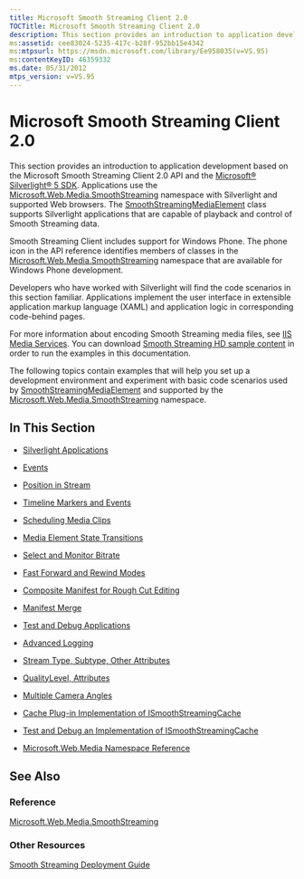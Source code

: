 ```yaml
---
title: Microsoft Smooth Streaming Client 2.0
TOCTitle: Microsoft Smooth Streaming Client 2.0
description: This section provides an introduction to application development based on the Microsoft Smooth Streaming Client 2.0 API.
ms:assetid: cee83024-5235-417c-b28f-952bb15e4342
ms:mtpsurl: https://msdn.microsoft.com/library/Ee958035(v=VS.95)
ms:contentKeyID: 46359332
ms.date: 05/31/2012
mtps_version: v=VS.95
---
```


# Microsoft Smooth Streaming Client 2.0

This section provides an introduction to application development based on the Microsoft Smooth Streaming Client 2.0 API and the [Microsoft® Silverlight® 5 SDK](https://go.microsoft.com/fwlink/?linkid=251020). Applications use the [Microsoft.Web.Media.SmoothStreaming](microsoft-web-media-smoothstreaming-namespace_1.md) namespace with Silverlight and supported Web browsers. The [SmoothStreamingMediaElement](smoothstreamingmediaelement-class-microsoft-web-media-smoothstreaming_1.md) class supports Silverlight applications that are capable of playback and control of Smooth Streaming data.

Smooth Streaming Client includes support for Windows Phone. The phone icon in the API reference identifies members of classes in the [Microsoft.Web.Media.SmoothStreaming](microsoft-web-media-smoothstreaming-namespace_1.md) namespace that are available for Windows Phone development.

Developers who have worked with Silverlight will find the code scenarios in this section familiar. Applications implement the user interface in extensible application markup language (XAML) and application logic in corresponding code-behind pages.

For more information about encoding Smooth Streaming media files, see [IIS Media Services](https://go.microsoft.com/fwlink/?linkid=181830). You can download [Smooth Streaming HD sample content](https://go.microsoft.com/fwlink/?linkid=251075) in order to run the examples in this documentation.

The following topics contain examples that will help you set up a development environment and experiment with basic code scenarios used by [SmoothStreamingMediaElement](smoothstreamingmediaelement-class-microsoft-web-media-smoothstreaming_1.md) and supported by the [Microsoft.Web.Media.SmoothStreaming](microsoft-web-media-smoothstreaming-namespace_1.md) namespace.

## In This Section

  - [Silverlight Applications](silverlight-applications.md)

  - [Events](events.md)

  - [Position in Stream](position-in-stream.md)

  - [Timeline Markers and Events](timeline-markers-and-events.md)

  - [Scheduling Media Clips](scheduling-media-clips.md)

  - [Media Element State Transitions](media-element-state-transitions.md)

  - [Select and Monitor Bitrate](select-and-monitor-bitrate.md)

  - [Fast Forward and Rewind Modes](fast-forward-and-rewind-modes.md)

  - [Composite Manifest for Rough Cut Editing](composite-manifest-for-rough-cut-editing.md)

  - [Manifest Merge](manifest-merge.md)

  - [Test and Debug Applications](test-and-debug-applications.md)

  - [Advanced Logging](advanced-logging.md)

  - [Stream Type, Subtype, Other Attributes](stream-type-subtype-other-attributes.md)

  - [QualityLevel, Attributes](qualitylevel-attributes.md)

  - [Multiple Camera Angles](multiple-camera-angles.md)

  - [Cache Plug-in Implementation of ISmoothStreamingCache](cache-plug-in-implementation-of-ismoothstreamingcache_1.md)

  - [Test and Debug an Implementation of ISmoothStreamingCache](test-and-debug-an-implementation-of-ismoothstreamingcache_1.md)

  - [Microsoft.Web.Media Namespace Reference](microsoft-web-media-namespace-reference_1.md)

## See Also

### Reference

[Microsoft.Web.Media.SmoothStreaming](microsoft-web-media-smoothstreaming-namespace_1.md)

### Other Resources

[Smooth Streaming Deployment Guide](https://go.microsoft.com/fwlink/?linkid=181836)
